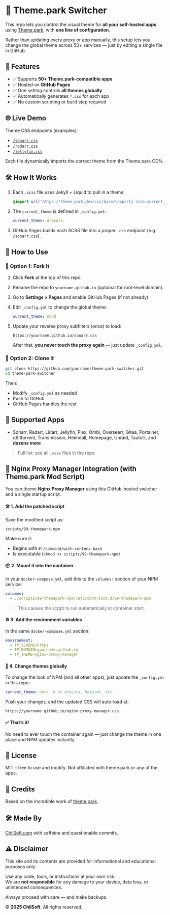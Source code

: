 # 🎨 Theme.park Switcher

This repo lets you control the visual theme for **all your self-hosted apps** using [Theme.park](https://theme-park.dev), with **one line of configuration**.

Rather than updating every proxy or app manually, this setup lets you change the global theme across 50+ services — just by editing a single file in GitHub.


## 🚀 Features

- ✅ Supports **50+ Theme.park-compatible apps**
- ✅ Hosted on **GitHub Pages**
- ✅ One setting controls **all themes globally**
- ✅ Automatically generates `*.css` for each app
- ✅ No custom scripting or build step required


## 🌐 Live Demo

Theme CSS endpoints (examples):

- [`/sonarr.css`](https://themepark.chilsoft.com/sonarr.css)
- [`/radarr.css`](https://themepark.chilsoft.com/radarr.css)
- [`/jellyfin.css`](https://themepark.chilsoft.com/jellyfin.css)

Each file dynamically imports the correct theme from the Theme.park CDN.


## 🛠 How It Works

1. Each `.scss` file uses Jekyll + Liquid to pull in a theme:
   ```scss
   @import url("https://theme-park.dev/css/base/<app>/{{ site.current_theme }}.css");
   ```

2. The `current_theme` is defined in `_config.yml`:
   ```yaml
   current_theme: dracula
   ```

3. GitHub Pages builds each SCSS file into a proper `.css` endpoint (e.g. `/sonarr.css`).

## 🔁 How to Use


### 🔨 Option 1: Fork It

1. Click **Fork** at the top of this repo.
2. Rename the repo to `yourname.github.io` (optional for root-level domain).
3. Go to **Settings > Pages** and enable GitHub Pages (if not already).
4. Edit `_config.yml` to change the global theme:
   ```yaml
   current_theme: nord
   ```

5. Update your reverse proxy subfilters (once) to load:
   ```
   https://yourname.github.io/sonarr.css
   ```

   After that, **you never touch the proxy again** — just update `_config.yml`.


### 🔨 Option 2: Clone It

```bash
git clone https://github.com/yourname/theme-park-switcher.git
cd theme-park-switcher
```

Then:

- Modify `_config.yml` as needed
- Push to GitHub
- GitHub Pages handles the rest


## 🧰 Supported Apps

- Sonarr, Radarr, Lidarr, Jellyfin, Plex, Ombi, Overseerr, Gitea, Portainer, qBittorrent, Transmission, Heimdall, Homepage, Unraid, Tautulli, and **dozens more**

> Full list: see all `.scss` files in the repo


## 🧩 Nginx Proxy Manager Integration (with Theme.park Mod Script)

You can theme **Nginx Proxy Manager** using this GitHub-hosted switcher and a single startup script.


#### 🛠 1. Add the patched script

Save the modified script as:

```
scripts/99-themepark-npm
```

Make sure it:
- Begins with `#!/command/with-contenv bash`
- Is executable (`chmod +x scripts/99-themepark-npm`)


#### 📦 2. Mount it into the container

In your `docker-compose.yml`, add this to the `volumes:` section of your NPM service:

```yaml
volumes:
  - ./scripts/99-themepark-npm:/etc/cont-init.d/99-themepark-npm
```

> This causes the script to run automatically at container start.


#### ⚙️ 3. Add the environment variables

In the same `docker-compose.yml` section:

```yaml
environment:
  - TP_SCHEME=https
  - TP_DOMAIN=yourname.github.io
  - TP_THEME=nginx-proxy-manager
```

#### 🔁 4. Change themes globally

To change the look of NPM (and all other apps), just update the `_config.yml` in this repo:

```yaml
current_theme: nord  # or dracula, hotpink, etc.
```

Push your changes, and the updated CSS will auto-load at:
```
https://yourname.github.io/nginx-proxy-manager.css
```

#### ✅ That’s it!

No need to ever touch the container again — just change the theme in one place and NPM updates instantly.


## 📜 License

MIT – free to use and modify. Not affiliated with theme.park or any of the apps.

## 🙌 Credits

Based on the incredible work of [theme.park](https://theme-park.dev).

## 🛠 Made By

[ChilSoft.com](https://chilsoft.com) with caffeine and questionable commits.

## ⚠️ Disclaimer

This site and its contents are provided for informational and educational purposes only.

Use any code, tools, or instructions at your own risk.  
We are **not responsible** for any damage to your device, data loss, or unintended consequences.

Always proceed with care — and make backups.

© **2025 ChilSoft**. All rights reserved.
